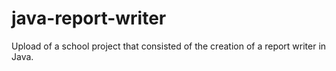 # java-report-writer
Upload of a school project that consisted of the creation of a report writer in Java.
